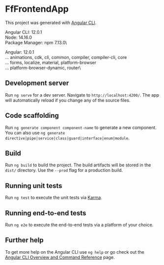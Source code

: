 # FfFrontendApp

This project was generated with [Angular CLI](https://github.com/angular/angular-cli).

Angular CLI: 12.0.1\
Node: 14.16.0\
Package Manager: npm 7.13.0\

Angular: 12.0.1\
... animations, cdk, cli, common, compiler, compiler-cli, core\
... forms, localize, material, platform-browser\
... platform-browser-dynamic, router\

## Development server

Run `ng serve` for a dev server. Navigate to `http://localhost:4200/`. The app will automatically reload if you change any of the source files.

## Code scaffolding

Run `ng generate component component-name` to generate a new component. You can also use `ng generate directive|pipe|service|class|guard|interface|enum|module`.

## Build

Run `ng build` to build the project. The build artifacts will be stored in the `dist/` directory. Use the `--prod` flag for a production build.

## Running unit tests

Run `ng test` to execute the unit tests via [Karma](https://karma-runner.github.io).

## Running end-to-end tests

Run `ng e2e` to execute the end-to-end tests via a platform of your choice.

## Further help

To get more help on the Angular CLI use `ng help` or go check out the [Angular CLI Overview and Command Reference](https://angular.io/cli) page.
